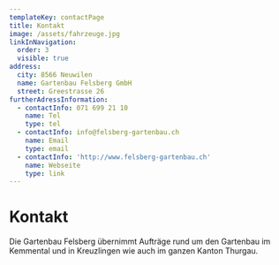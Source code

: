 ```yaml
---
templateKey: contactPage
title: Kontakt
image: /assets/fahrzeuge.jpg
linkInNavigation:
  order: 3
  visible: true
address:
  city: 8566 Neuwilen
  name: Gartenbau Felsberg GmbH
  street: Greestrasse 26
furtherAdressInformation:
  - contactInfo: 071 699 21 10
    name: Tel
    type: tel
  - contactInfo: info@felsberg-gartenbau.ch
    name: Email
    type: email
  - contactInfo: 'http://www.felsberg-gartenbau.ch'
    name: Webseite
    type: link
---
```

# Kontakt

Die Gartenbau Felsberg übernimmt Aufträge rund um den Gartenbau im Kemmental und in Kreuzlingen wie auch im ganzen Kanton Thurgau.
